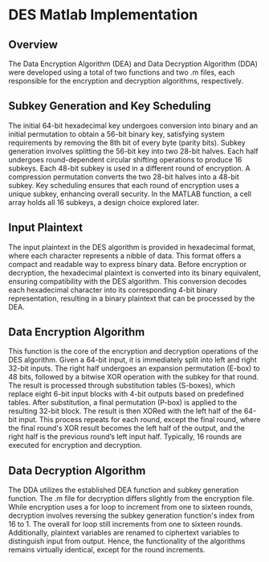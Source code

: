 # DES Matlab Implementation
## Overview
The Data Encryption Algorithm (DEA) and Data Decryption Algorithm (DDA) were developed using a total of two functions and two .m files, each responsible for the encryption and decryption algorithms, respectively.

## Subkey Generation and Key Scheduling
The initial 64-bit hexadecimal key undergoes conversion into binary and an initial permutation to obtain a 56-bit binary key, satisfying system requirements by removing the 8th bit of every byte (parity bits). Subkey generation involves splitting the 56-bit key into two 28-bit halves. Each half undergoes round-dependent circular shifting operations to produce 16 subkeys. Each 48-bit subkey is used in a different round of encryption. A compression permutation converts the two 28-bit halves into a 48-bit subkey. Key scheduling ensures that each round of encryption uses a unique subkey, enhancing overall security. In the MATLAB function, a cell array holds all 16 subkeys, a design choice explored later.

## Input Plaintext
The input plaintext in the DES algorithm is provided in hexadecimal format, where each character represents a nibble of data. This format offers a compact and readable way to express binary data. Before encryption or decryption, the hexadecimal plaintext is converted into its binary equivalent, ensuring compatibility with the DES algorithm. This conversion decodes each hexadecimal character into its corresponding 4-bit binary representation, resulting in a binary plaintext that can be processed by the DEA.

## Data Encryption Algorithm
This function is the core of the encryption and decryption operations of the DES algorithm. Given a 64-bit input, it is immediately split into left and right 32-bit inputs. The right half undergoes an expansion permutation (E-box) to 48 bits, followed by a bitwise XOR operation with the subkey for that round. The result is processed through substitution tables (S-boxes), which replace eight 6-bit input blocks with 4-bit outputs based on predefined tables. After substitution, a final permutation (P-box) is applied to the resulting 32-bit block. The result is then XORed with the left half of the 64-bit input. This process repeats for each round, except the final round, where the final round's XOR result becomes the left half of the output, and the right half is the previous round’s left input half. Typically, 16 rounds are executed for encryption and decryption.

## Data Decryption Algorithm
The DDA utilizes the established DEA function and subkey generation function. The .m file for decryption differs slightly from the encryption file. While encryption uses a for loop to increment from one to sixteen rounds, decryption involves reversing the subkey generation function's index from 16 to 1. The overall for loop still increments from one to sixteen rounds. Additionally, plaintext variables are renamed to ciphertext variables to distinguish input from output. Hence, the functionality of the algorithms remains virtually identical, except for the round increments.






